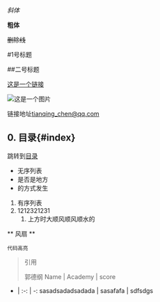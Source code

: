 *斜体*

**粗体**

~~删除线~~

#1号标题

##二号标题

[这是一个链接](http://.github.com)


![这是一个图片](C:\Users\Administrator\Desktop\捕获.JPG)

链接地址<tianqing_chen@qq.com>

## 0. 目录{#index}

跳转到[目录](#index)

- 无序列表
- 是否是地方
- 的方式发生

1. 有序列表
2. 1212321231
	1. 上方时大顺风顺风顺水的

**	风扇 **

	代码高亮
>引用
>
>郭德纲
Name | Academy | score
- | :-: | -:
sasadsadadsadada | sasafafa | sdfsdgs

